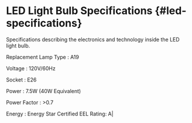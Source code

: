 # LED Light Bulb Specifications {#led-specifications}

Specifications describing the electronics and technology inside the LED light bulb.

Replacement Lamp Type
: A19

Voltage
: 120V/60Hz

Socket
: E26

Power
:   7.5W (40W Equivalent)

Power Factor
: >0.7

Energy
: Energy Star Certified EEL Rating: A|

<p data-conref="../xdita/intro-product.dita#intro-product/warning"/>
